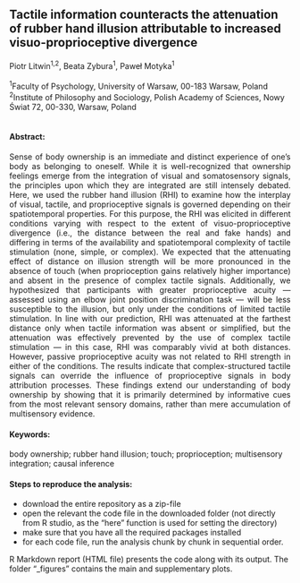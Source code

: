 ## Tactile information counteracts the attenuation of rubber hand illusion attributable to increased visuo-proprioceptive divergence

Piotr Litwin<sup>1</sup><sup>,</sup><sup>2</sup>, Beata Zybura<sup>1</sup>, Paweł Motyka<sup>1</sup>
<br/>
<br/>
<sup>1</sup>Faculty of Psychology, University of Warsaw, 00-183 Warsaw, Poland <br/>
<sup>2</sup>Institute of Philosophy and Sociology, Polish Academy of Sciences, Nowy Świat 72, 00-330, Warsaw, Poland<br/>
<br/>

#### Abstract:
<p align=" justify"> Sense of body ownership is an immediate and distinct experience of one’s body as belonging to oneself. While it is well-recognized that ownership feelings emerge from the integration of visual and somatosensory signals, the principles upon which they are integrated are still intensely debated. Here, we used the rubber hand illusion (RHI) to examine how the interplay of visual, tactile, and proprioceptive signals is governed depending on their spatiotemporal properties. For this purpose, the RHI was elicited in different conditions varying with respect to the extent of visuo-proprioceptive divergence (i.e., the distance between the real and fake hands) and differing in terms of the availability and spatiotemporal complexity of tactile stimulation (none, simple, or complex). We expected that the attenuating effect of distance on illusion strength will be more pronounced in the absence of touch (when proprioception gains relatively higher importance) and absent in the presence of complex tactile signals. Additionally, we hypothesized that participants with greater proprioceptive acuity — assessed using an elbow joint position discrimination task — will be less susceptible to the illusion, but only under the conditions of limited tactile stimulation. In line with our prediction, RHI was attenuated at the farthest distance only when tactile information was absent or simplified, but the attenuation was effectively prevented by the use of complex tactile stimulation — in this case, RHI was comparably vivid at both distances. However, passive proprioceptive acuity was not related to RHI strength in either of the conditions. The results indicate that complex-structured tactile signals can override the influence of proprioceptive signals in body attribution processes. These findings extend our understanding of body ownership by showing that it is primarily determined by informative cues from the most relevant sensory domains, rather than mere accumulation of multisensory evidence. </p>

#### Keywords: 
body ownership; rubber hand illusion; touch; proprioception; multisensory
integration; causal inference

#### Steps to reproduce the analysis:
- download the entire repository as a zip-file 
- open the relevant the code file in the downloaded folder (not directly from R studio, as the “here” function is used for setting the directory)
- make sure that you have all the required packages installed
- for each code file, run the analysis chunk by chunk in sequential order.

R Markdown report (HTML file) presents the code along with its output.
The folder “_figures” contains the main and supplementary plots.





